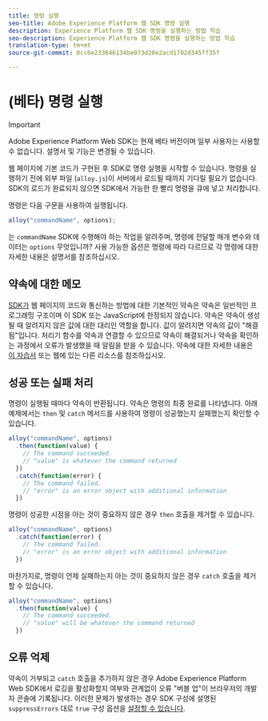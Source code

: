 ```yaml
---
title: 명령 실행
seo-title: Adobe Experience Platform 웹 SDK 명령 실행
description: Experience Platform 웹 SDK 명령을 실행하는 방법 학습
seo-description: Experience Platform 웹 SDK 명령을 실행하는 방법 학습
translation-type: tm+mt
source-git-commit: 0cc6e233646134be073d20e2acd1702d345ff35f

---
```



# (베타) 명령 실행

>[!IMPORTANT]
>
>Adobe Experience Platform Web SDK는 현재 베타 버전이며 일부 사용자는 사용할 수 없습니다. 설명서 및 기능은 변경될 수 있습니다.

웹 페이지에 기본 코드가 구현된 후 SDK로 명령 실행을 시작할 수 있습니다. 명령을 실행하기 전에 외부 파일 \(`alloy.js`\)이 서버에서 로드될 때까지 기다릴 필요가 없습니다. SDK의 로드가 완료되지 않으면 SDK에서 가능한 한 빨리 명령을 큐에 넣고 처리합니다.

명령은 다음 구문을 사용하여 실행됩니다.

```javascript
alloy("commandName", options);
```

는 `commandName` SDK에 수행해야 하는 작업을 알려주며, 명령에 전달할 매개 변수와 데이터는 `options` 무엇입니까? 사용 가능한 옵션은 명령에 따라 다르므로 각 명령에 대한 자세한 내용은 설명서를 참조하십시오.

## 약속에 대한 메모

[SDK가](https://developer.mozilla.org/en-US/docs/Web/JavaScript/Reference/Global_Objects/Promise) 웹 페이지의 코드와 통신하는 방법에 대한 기본적인 약속은 약속은 일반적인 프로그래밍 구조이며 이 SDK 또는 JavaScript에 한정되지 않습니다. 약속은 약속이 생성될 때 알려지지 않은 값에 대한 대리인 역할을 합니다. 값이 알려지면 약속의 값이 &quot;해결됨&quot;입니다. 처리기 함수를 약속과 연결할 수 있으므로 약속이 해결되거나 약속을 확인하는 과정에서 오류가 발생했을 때 알림을 받을 수 있습니다. 약속에 대한 자세한 내용은 [이 자습서](https://javascript.info/promise-basics) 또는 웹에 있는 다른 리소스를 참조하십시오.

## 성공 또는 실패 처리

명령이 실행될 때마다 약속이 반환됩니다. 약속은 명령의 최종 완료를 나타냅니다. 아래 예제에서는 `then` 및 `catch` 메서드를 사용하여 명령이 성공했는지 실패했는지 확인할 수 있습니다.

```javascript
alloy("commandName", options)
  .then(function(value) {
    // The command succeeded.
    // "value" is whatever the command returned
  })
  .catch(function(error) {
    // The command failed.
    // "error" is an error object with additional information
  })
```

명령이 성공한 시점을 아는 것이 중요하지 않은 경우 `then` 호출을 제거할 수 있습니다.

```javascript
alloy("commandName", options)
  .catch(function(error) {
    // The command failed.
    // "error" is an error object with additional information
  })
```

마찬가지로, 명령이 언제 실패하는지 아는 것이 중요하지 않은 경우 `catch` 호출을 제거할 수 있습니다.

```javascript
alloy("commandName", options)
  .then(function(value) {
    // The command succeeded.
    // "value" will be whatever the command returned
  })
```

## 오류 억제

약속이 거부되고 `catch` 호출을 추가하지 않은 경우 Adobe Experience Platform Web SDK에서 로깅을 활성화할지 여부와 관계없이 오류 &quot;버블 업&quot;이 브라우저의 개발자 콘솔에 기록됩니다. 이러한 문제가 발생하는 경우 SDK 구성에 설명된 `suppressErrors` 대로 `true` 구성 옵션을 [설정할 수 있습니다](configuring-the-sdk.md).
